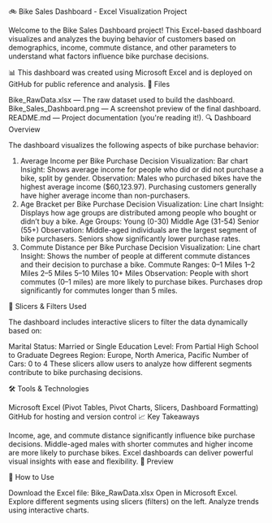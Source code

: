 🚲 Bike Sales Dashboard - Excel Visualization Project

Welcome to the Bike Sales Dashboard project! This Excel-based dashboard visualizes and analyzes the buying behavior of customers based on demographics, income, commute distance, and other parameters to understand what factors influence bike purchase decisions.

📊 This dashboard was created using Microsoft Excel and is deployed on GitHub for public reference and analysis.
📁 Files

Bike_RawData.xlsx — The raw dataset used to build the dashboard.
Bike_Sales_Dashboard.png — A screenshot preview of the final dashboard.
README.md — Project documentation (you're reading it!).
🔍 Dashboard Overview

The dashboard visualizes the following aspects of bike purchase behavior:

1. Average Income per Bike Purchase Decision
Visualization: Bar chart
Insight: Shows average income for people who did or did not purchase a bike, split by gender.
Observation:
Males who purchased bikes have the highest average income ($60,123.97).
Purchasing customers generally have higher average income than non-purchasers.
2. Age Bracket per Bike Purchase Decision
Visualization: Line chart
Insight: Displays how age groups are distributed among people who bought or didn’t buy a bike.
Age Groups:
Young (0-30)
Middle Age (31-54)
Senior (55+)
Observation:
Middle-aged individuals are the largest segment of bike purchasers.
Seniors show significantly lower purchase rates.
3. Commute Distance per Bike Purchase Decision
Visualization: Line chart
Insight: Shows the number of people at different commute distances and their decision to purchase a bike.
Commute Ranges:
0–1 Miles
1–2 Miles
2–5 Miles
5–10 Miles
10+ Miles
Observation:
People with short commutes (0–1 miles) are more likely to purchase bikes.
Purchases drop significantly for commutes longer than 5 miles.

🧮 Slicers & Filters Used

The dashboard includes interactive slicers to filter the data dynamically based on:

Marital Status: Married or Single
Education Level: From Partial High School to Graduate Degrees
Region: Europe, North America, Pacific
Number of Cars: 0 to 4
These slicers allow users to analyze how different segments contribute to bike purchasing decisions.

🛠️ Tools & Technologies

Microsoft Excel (Pivot Tables, Pivot Charts, Slicers, Dashboard Formatting)
GitHub for hosting and version control
📈 Key Takeaways

Income, age, and commute distance significantly influence bike purchase decisions.
Middle-aged males with shorter commutes and higher income are more likely to purchase bikes.
Excel dashboards can deliver powerful visual insights with ease and flexibility.
🔗 Preview

🚀 How to Use

Download the Excel file: Bike_RawData.xlsx
Open in Microsoft Excel.
Explore different segments using slicers (filters) on the left.
Analyze trends using interactive charts.
